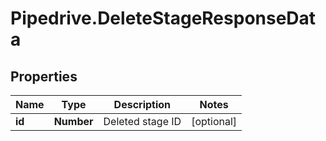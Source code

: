 # Pipedrive.DeleteStageResponseData

## Properties

Name | Type | Description | Notes
------------ | ------------- | ------------- | -------------
**id** | **Number** | Deleted stage ID | [optional] 


